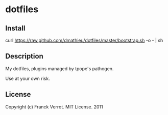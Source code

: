 # dotfiles

## Install
curl https://raw.github.com/dmathieu/dotfiles/master/bootstrap.sh -o - | sh

## Description

My dotfiles, plugins managed by tpope's pathogen.

Use at your own risk.

## License

Copyright (c) Franck Verrot. MIT License. 2011
